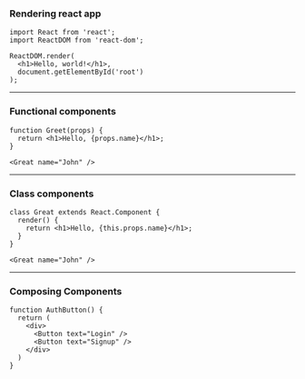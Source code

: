 ### Rendering react app
```
import React from 'react';
import ReactDOM from 'react-dom';

ReactDOM.render(
  <h1>Hello, world!</h1>,
  document.getElementById('root')
);
```

---

### Functional components

```
function Greet(props) {
  return <h1>Hello, {props.name}</h1>;
}

<Great name="John" />
```

---

### Class components

```
class Great extends React.Component {
  render() {
    return <h1>Hello, {this.props.name}</h1>;
  }
}

<Great name="John" />
```

---

### Composing Components
```
function AuthButton() {
  return (
    <div>
      <Button text="Login" />
      <Button text="Signup" />
    </div>
  )
}
```
